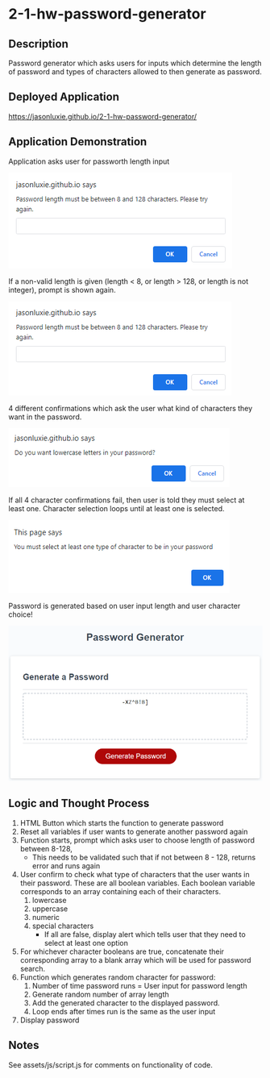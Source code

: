 # 2-1-hw-password-generator

## Description
Password generator which asks users for inputs which determine the length of password and types of characters allowed to then generate as password. 
## Deployed Application
https://jasonluxie.github.io/2-1-hw-password-generator/

## Application Demonstration
Application asks user for passworth length input

<kbd>![Password Length](https://github.com/jasonluxie/2-1-hw-password-generator/blob/main/assets/images/1-password-length.png)</kbd>

If a non-valid length is given (length < 8, or length > 128, or length is not integer), prompt is shown again. 

<kbd>![Length Validation](https://github.com/jasonluxie/2-1-hw-password-generator/blob/main/assets/images/2-length-validation.png)</kbd>

4 different confirmations which ask the user what kind of characters they want in the password.

<kbd>![Character Confirmation](https://github.com/jasonluxie/2-1-hw-password-generator/blob/main/assets/images/3-character-confirmation.png)</kbd>

If all 4 character confirmations fail, then user is told they must select at least one. Character selection loops until at least one is selected.

<kbd>![Character Validation](https://github.com/jasonluxie/2-1-hw-password-generator/blob/main/assets/images/4-character-validation.png)</kbd>

Password is generated based on user input length and user character choice!

<kbd>![Password Generated!](https://github.com/jasonluxie/2-1-hw-password-generator/blob/main/assets/images/5-password-generated.png)</kbd>

## Logic and Thought Process
1. HTML Button which starts the function to generate password
1. Reset all variables if user wants to generate another password again
1. Function starts, prompt which asks user to choose length of password between 8-128,
    * This needs to be validated such that if not between 8 - 128, returns error and runs again
1. User confirm to check what type of characters that the user wants in their password. These are all boolean variables. Each boolean variable corresponds to an array containing each of their characters. 
    1. lowercase 
    1. uppercase
    1. numeric
    1. special characters
        * If all are false, display alert which tells user that they need to select at least one option
1. For whichever character booleans are true, concatenate their corresponding array to a blank array which will be used for password search. 
1. Function which generates random character for password:
    1. Number of time password runs = User input for password length
    1. Generate random number of array length 
    1. Add the generated character to the displayed password.
    1. Loop ends after times run is the same as the user input
1. Display password

## Notes
See assets/js/script.js for comments on functionality of code.